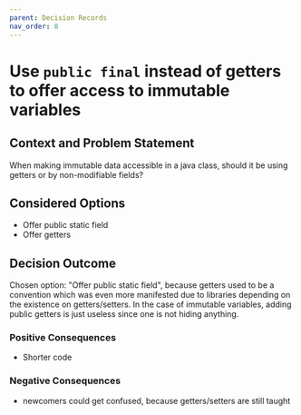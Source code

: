 ```yaml
---
parent: Decision Records
nav_order: 8
---
```

# Use `public final` instead of getters to offer access to immutable variables

## Context and Problem Statement

When making immutable data accessible in a java class, should it be using getters or by non-modifiable fields?

## Considered Options

* Offer public static field
* Offer getters

## Decision Outcome

Chosen option: "Offer public static field", because getters used to be a convention which was even more manifested due to libraries depending on the existence on getters/setters. In the case of immutable variables, adding public getters is just useless since one is not hiding anything.

### Positive Consequences

* Shorter code

### Negative Consequences

* newcomers could get confused, because getters/setters are still taught
